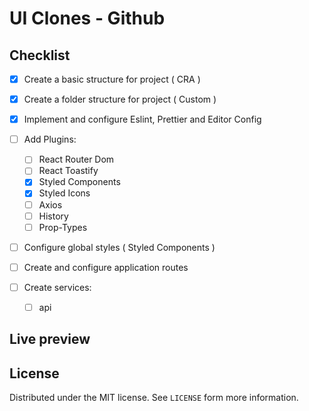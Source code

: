 # UI Clones - Github

## Checklist

- [x] Create a basic structure for project ( CRA )
- [x] Create a folder structure for project ( Custom )
- [x] Implement and configure Eslint, Prettier and Editor Config 
- [ ] Add Plugins: 
  - [ ] React Router Dom
  - [ ] React Toastify
  - [x] Styled Components
  - [x] Styled Icons
  - [ ] Axios
  - [ ] History
  - [ ] Prop-Types
  
- [ ] Configure global styles ( Styled Components )
- [ ] Create and configure application routes
- [ ] Create services:

  - [ ] api
  
 ## Live preview
 
 ## License
 Distributed under the MIT license. See `LICENSE` form more information.

